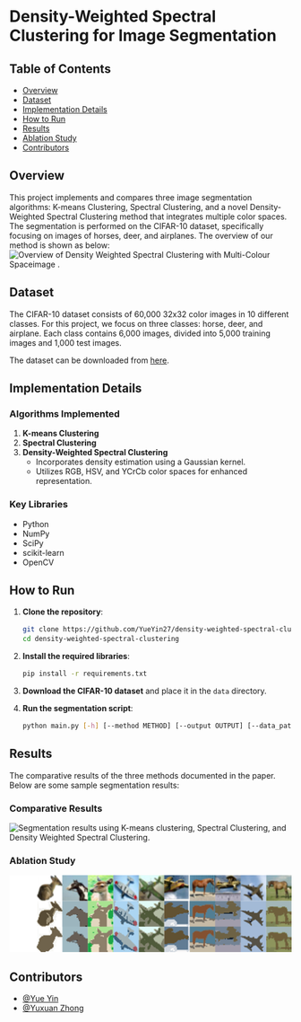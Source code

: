 # Density-Weighted Spectral Clustering for Image Segmentation

## Table of Contents
- [Overview](#overview)
- [Dataset](#dataset)
- [Implementation Details](#implementation-details)
- [How to Run](#how-to-run)
- [Results](#results)
- [Ablation Study](#ablation-study)
- [Contributors](#contributors)

## Overview
This project implements and compares three image segmentation algorithms: K-means Clustering, Spectral Clustering, and a novel Density-Weighted Spectral Clustering method that integrates multiple color spaces. The segmentation is performed on the CIFAR-10 dataset, specifically focusing on images of horses, deer, and airplanes. The overview of our method is shown as below:
![Overview of Density Weighted Spectral Clustering with Multi-Colour Space![image](https://github.com/YueYin27/density-weighted-spectral-clustering/assets/75305926/585eba7b-c84e-4bbe-b0a5-3459413f5220)
.](readme_figures/method.png)

## Dataset
The CIFAR-10 dataset consists of 60,000 32x32 color images in 10 different classes. For this project, we focus on three classes: horse, deer, and airplane. Each class contains 6,000 images, divided into 5,000 training images and 1,000 test images.

The dataset can be downloaded from [here](https://www.cs.toronto.edu/~kriz/cifar.html).

## Implementation Details
### Algorithms Implemented
1. **K-means Clustering**
2. **Spectral Clustering**
3. **Density-Weighted Spectral Clustering**
   - Incorporates density estimation using a Gaussian kernel.
   - Utilizes RGB, HSV, and YCrCb color spaces for enhanced representation.

### Key Libraries
- Python
- NumPy
- SciPy
- scikit-learn
- OpenCV

## How to Run
1. **Clone the repository**:
    ```bash
    git clone https://github.com/YueYin27/density-weighted-spectral-clustering.git
    cd density-weighted-spectral-clustering
    ```

2. **Install the required libraries**:
    ```bash
    pip install -r requirements.txt
    ```

3. **Download the CIFAR-10 dataset** and place it in the `data` directory.

4. **Run the segmentation script**:
    ```bash
    python main.py [-h] [--method METHOD] [--output OUTPUT] [--data_path DATA_PATH] [--graph_method GRAPH_METHOD] [--k K] [--max_iters MAX_ITERS] [--sigma SIGMA] [--n_neighbors N_NEIGHBORS] [--density_sigma DENSITY_SIGMA] [--hidden_dim HIDDEN_DIM] [--epochs EPOCHS]
    ```

## Results
The comparative results of the three methods documented in the paper. Below are some sample segmentation results:

### Comparative Results
![Segmentation results using K-means clustering, Spectral Clustering, and Density Weighted Spectral Clustering.](readme_figures/method_comparison.png)

### Ablation Study
![Segmentation results with and without density estimation in Density Weighted Spectral Clustering.](readme_figures/ablation.png)

## Contributors
- [@Yue Yin](https://github.com/YueYin27)
- [@Yuxuan Zhong](https://github.com/qq1026917124)
